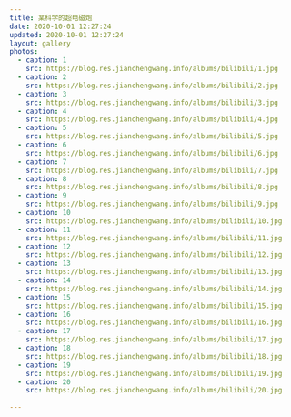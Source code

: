 ```yaml
---
title: 某科学的超电磁炮
date: 2020-10-01 12:27:24
updated: 2020-10-01 12:27:24
layout: gallery
photos:
  - caption: 1
    src: https://blog.res.jianchengwang.info/albums/bilibili/1.jpg
  - caption: 2
    src: https://blog.res.jianchengwang.info/albums/bilibili/2.jpg
  - caption: 3
    src: https://blog.res.jianchengwang.info/albums/bilibili/3.jpg
  - caption: 4
    src: https://blog.res.jianchengwang.info/albums/bilibili/4.jpg
  - caption: 5
    src: https://blog.res.jianchengwang.info/albums/bilibili/5.jpg
  - caption: 6
    src: https://blog.res.jianchengwang.info/albums/bilibili/6.jpg
  - caption: 7
    src: https://blog.res.jianchengwang.info/albums/bilibili/7.jpg
  - caption: 8
    src: https://blog.res.jianchengwang.info/albums/bilibili/8.jpg
  - caption: 9
    src: https://blog.res.jianchengwang.info/albums/bilibili/9.jpg
  - caption: 10
    src: https://blog.res.jianchengwang.info/albums/bilibili/10.jpg
  - caption: 11
    src: https://blog.res.jianchengwang.info/albums/bilibili/11.jpg
  - caption: 12
    src: https://blog.res.jianchengwang.info/albums/bilibili/12.jpg
  - caption: 13
    src: https://blog.res.jianchengwang.info/albums/bilibili/13.jpg
  - caption: 14
    src: https://blog.res.jianchengwang.info/albums/bilibili/14.jpg
  - caption: 15
    src: https://blog.res.jianchengwang.info/albums/bilibili/15.jpg
  - caption: 16
    src: https://blog.res.jianchengwang.info/albums/bilibili/16.jpg
  - caption: 17
    src: https://blog.res.jianchengwang.info/albums/bilibili/17.jpg
  - caption: 18
    src: https://blog.res.jianchengwang.info/albums/bilibili/18.jpg
  - caption: 19
    src: https://blog.res.jianchengwang.info/albums/bilibili/19.jpg
  - caption: 20
    src: https://blog.res.jianchengwang.info/albums/bilibili/20.jpg
 
---
```

